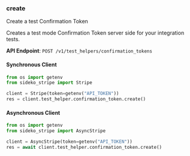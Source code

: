 
### create <a name="create"></a>
Create a test Confirmation Token

<p>Creates a test mode Confirmation Token server side for your integration tests.</p>

**API Endpoint**: `POST /v1/test_helpers/confirmation_tokens`

#### Synchronous Client

```python
from os import getenv
from sideko_stripe import Stripe

client = Stripe(token=getenv("API_TOKEN"))
res = client.test_helper.confirmation_token.create()
```

#### Asynchronous Client

```python
from os import getenv
from sideko_stripe import AsyncStripe

client = AsyncStripe(token=getenv("API_TOKEN"))
res = await client.test_helper.confirmation_token.create()
```
